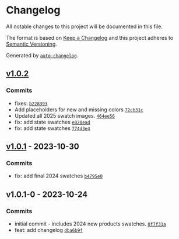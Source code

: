 # Changelog

All notable changes to this project will be documented in this file.

The format is based on [Keep a Changelog](https://keepachangelog.com/en/1.0.0/)
and this project adheres to [Semantic Versioning](https://semver.org/spec/v2.0.0.html).

Generated by [`auto-changelog`](https://github.com/CookPete/auto-changelog).

## [v1.0.2](https://github.com/ChumsInc/b2b-swatches/compare/v1.0.1...v1.0.2)

### Commits

- fixes: [`b228393`](https://github.com/ChumsInc/b2b-swatches/commit/b228393d641dbebc478eeeaf30f3e4d3faec006e)
- Add placeholders for new and missing colors [`72cb31c`](https://github.com/ChumsInc/b2b-swatches/commit/72cb31c6225f596277f25671d796ab3a124c84f4)
- Updated all 2025 swatch images. [`464ee56`](https://github.com/ChumsInc/b2b-swatches/commit/464ee56890a665710048bea5c084feb5407e0a7f)
- fix: add state swatches [`e020ead`](https://github.com/ChumsInc/b2b-swatches/commit/e020ead84a8599abb11d27744e4e4dbf9a8e440c)
- fix: add state swatches [`774d3e4`](https://github.com/ChumsInc/b2b-swatches/commit/774d3e4a33a369cb4e30d649d8169fba382dbf18)

## [v1.0.1](https://github.com/ChumsInc/b2b-swatches/compare/v1.0.1-0...v1.0.1) - 2023-10-30

### Commits

- fix: add final 2024 swatches [`b4795e0`](https://github.com/ChumsInc/b2b-swatches/commit/b4795e0f8ff312ae93bb15b79b0aeda676ef3d87)

## v1.0.1-0 - 2023-10-24

### Commits

- initial commit - includes 2024 new products swatches. [`8f7f31a`](https://github.com/ChumsInc/b2b-swatches/commit/8f7f31a5be540f0440a5093bcf8a8c94f07238b2)
- feat: add changelog [`dba6b9f`](https://github.com/ChumsInc/b2b-swatches/commit/dba6b9fad4581bb5617016de18065a8148be1b0a)
